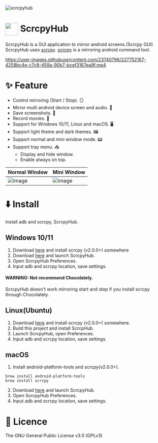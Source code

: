 ![scrcpyhub](https://user-images.githubusercontent.com/23740796/234660382-7406256a-a544-484e-84d0-3df31dc39649.png)

# <img align="center" width=40 src="https://github.com/kaleidot725/ScrcpyHub/blob/master/icons/icon-64x64.png"> ScrcpyHub

ScrcpyHub is a GUI application to mirror android screens.(Scrcpy GUI)
ScrcpyHub uses [scrcpy](https://github.com/Genymobile/scrcpy). [scrcpy](https://github.com/Genymobile/scrcpy) is a
mirroring android command tool.

https://user-images.githubusercontent.com/23740796/227752167-4258bc4e-c7c8-459a-90b7-bcef3167ea9f.mp4

# ✨ Feature

- Control mirroring (Start / Stop). 🪞
- Mirror multi android device screen and audio. 📱
- Save screenshots. 📸
- Record movies. 🎥
- Support for Windows 10/11, Linux and macOS. 🖥️
- Support light theme and dark themes. 🖼️
- Support normal and mini window mode. 📟
- Support tray menu. 📥
  - Display and hide window.
  - Enable always on top.
  
| Normal Window | Mini Window |
| ------------- | ----------- |
| ![image](https://user-images.githubusercontent.com/23740796/236205730-9711b47c-bd98-40a1-a26a-3dbbace0a295.png) | ![image](https://user-images.githubusercontent.com/23740796/236205790-7e761242-7829-4a28-9ae7-6981f1bf3845.png) |

# ⬇️ Install

Install adb and scrcpy, ScrcpyHub.

## Windows 10/11

1. Download [here](https://github.com/Genymobile/scrcpy#windows) and install scrcpy (v2.0.0+) somewhere
2. Download [here](https://github.com/kaleidot725/ScrcpyHub/releases/tag/v1.9.0) and launch ScrcpyHub.
3. Open ScrcpyHub Preferences.
4. Input adb and scrcpy location, save settings.


#### WARNING: Not recommend Chocolately.

ScrcpyHub doesn't work mirroring start and stop if you install scrcpy through Chocolately.

## Linux(Ubuntu)

1. Download [here](https://github.com/Genymobile/scrcpy#windows) and install scrcpy (v2.0.0+) somewhere.
2. Build this project and install ScrcpHub.
3. Launch ScrcpyHub, open Preferences.
4. Input adb and scrcpy location, save settings.

## macOS

1. Install android-platform-tools and scrcpy(v2.0.0+).

```
brew install android-platform-tools
brew install scrcpy
```

2. Download [here](https://github.com/kaleidot725/ScrcpyHub/releases/tag/v2.0.0) and launch ScrcpyHub.
3. Open ScrcpyHub Preferences.
4. Input adb and scrcpy location, save settings.

# 🎫 Licence

The GNU General Public License v3.0 (GPLv3)

